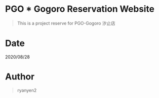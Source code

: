 # PGO * Gogoro Reservation Website

> This is a project reserve for PGO-Gogoro 汐止店

# Date
2020/08/28

# Author
> ryanyen2